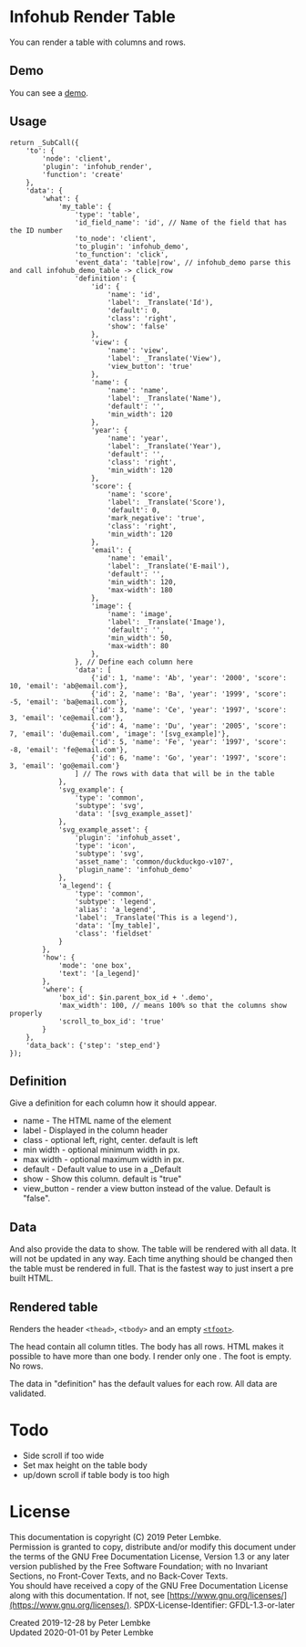 # Infohub Render Table
You can render a table with columns and rows.

## Demo
You can see a [demo](plugin,infohub_demo_table).

## Usage
```
return _SubCall({
    'to': {
        'node': 'client',
        'plugin': 'infohub_render',
        'function': 'create'
    },
    'data': {
        'what': {
            'my_table': {
                'type': 'table',
                'id_field_name': 'id', // Name of the field that has the ID number
                'to_node': 'client',
                'to_plugin': 'infohub_demo',
                'to_function': 'click',
                'event_data': 'table|row', // infohub_demo parse this and call infohub_demo_table -> click_row
                'definition': {
                    'id': {
                        'name': 'id',
                        'label': _Translate('Id'),
                        'default': 0,
                        'class': 'right',
                        'show': 'false'
                    },
                    'view': {
                        'name': 'view',
                        'label': _Translate('View'),
                        'view_button': 'true'
                    },
                    'name': {
                        'name': 'name',
                        'label': _Translate('Name'),
                        'default': '',
                        'min_width': 120
                    },
                    'year': {
                        'name': 'year',
                        'label': _Translate('Year'),
                        'default': '',
                        'class': 'right',
                        'min_width': 120
                    },
                    'score': {
                        'name': 'score',
                        'label': _Translate('Score'),
                        'default': 0,
                        'mark_negative': 'true',
                        'class': 'right',
                        'min_width': 120
                    },
                    'email': {
                        'name': 'email',
                        'label': _Translate('E-mail'),
                        'default': '',
                        'min_width': 120,
                        'max-width': 180
                    },
                    'image': {
                        'name': 'image',
                        'label': _Translate('Image'),
                        'default': '',
                        'min_width': 50,
                        'max-width': 80
                    },
                }, // Define each column here
                'data': [
                    {'id': 1, 'name': 'Ab', 'year': '2000', 'score': 10, 'email': 'ab@email.com'},
                    {'id': 2, 'name': 'Ba', 'year': '1999', 'score': -5, 'email': 'ba@email.com'},
                    {'id': 3, 'name': 'Ce', 'year': '1997', 'score': 3, 'email': 'ce@email.com'},
                    {'id': 4, 'name': 'Du', 'year': '2005', 'score': 7, 'email': 'du@email.com', 'image': '[svg_example]'},
                    {'id': 5, 'name': 'Fe', 'year': '1997', 'score': -8, 'email': 'fe@email.com'},
                    {'id': 6, 'name': 'Go', 'year': '1997', 'score': 3, 'email': 'go@email.com'}
                ] // The rows with data that will be in the table
            },
            'svg_example': {
                'type': 'common',
                'subtype': 'svg',
                'data': '[svg_example_asset]'
            },
            'svg_example_asset': {
                'plugin': 'infohub_asset',
                'type': 'icon',
                'subtype': 'svg',
                'asset_name': 'common/duckduckgo-v107',
                'plugin_name': 'infohub_demo'
            },
            'a_legend': {
                'type': 'common',
                'subtype': 'legend',
                'alias': 'a_legend',
                'label': _Translate('This is a legend'),
                'data': '[my_table]',
                'class': 'fieldset'
            }
        },
        'how': {
            'mode': 'one box',
            'text': '[a_legend]'
        },
        'where': {
            'box_id': $in.parent_box_id + '.demo',
            'max_width': 100, // means 100% so that the columns show properly
            'scroll_to_box_id': 'true'
        }
    },
    'data_back': {'step': 'step_end'}
});
```

## Definition
Give a definition for each column how it should appear.

* name - The HTML name of the element
* label - Displayed in the column header
* class - optional left, right, center. default is left
* min width - optional minimum width in px.
* max width - optional maximum width in px.
* default - Default value to use in a _Default
* show - Show this column. default is "true"
* view_button - render a view button instead of the value. Default is "false".

## Data
And also provide the data to show. The table will be rendered with all data. It will not be updated in any way. Each time anything should be changed then the table must be rendered in full. That is the fastest way to just insert a pre built HTML.

## Rendered table
Renders the header `<thead>`, `<tbody>` and an empty [`<tfoot>`](https://www.w3schools.com/jsref/tryit.asp?filename=tryjsref_table_tfoot).

The head contain all column titles.
The body has all rows.
HTML makes it possible to have more than one body. I render only one .
The foot is empty. No rows.

The data in "definition" has the default values for each row. All data are validated.

# Todo
* Side scroll if too wide
* Set max height on the table body
* up/down scroll if table body is too high

# License
This documentation is copyright (C) 2019 Peter Lembke.  
Permission is granted to copy, distribute and/or modify this document under the terms of the GNU Free Documentation License, Version 1.3 or any later version published by the Free Software Foundation; with no Invariant Sections, no Front-Cover Texts, and no Back-Cover Texts.  
You should have received a copy of the GNU Free Documentation License along with this documentation. If not, see [https://www.gnu.org/licenses/](https://www.gnu.org/licenses/).  SPDX-License-Identifier: GFDL-1.3-or-later  

Created 2019-12-28 by Peter Lembke  
Updated 2020-01-01 by Peter Lembke  
